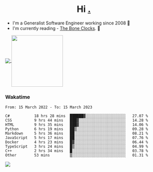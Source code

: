 <h1 align="center">Hi <a href="https://www.hackerrank.com/erasmosaraujo">.</a></h1>
 
- I'm a Generalist Software Engineer working  since 2008 🚀
- I'm currently reading - <a href="https://www.amazon.ca/Bone-Clocks-David-Mitchell/dp/0340921625">The Bone Clocks</a>. 📘
  
<p align="left">
  <a href="https://github.com/erasmosoares/github-readme-stats">
    <img
      align="center"
      src="https://github-readme-stats.vercel.app/api/top-langs/?username=erasmosoares&theme=radical&layout=compact"
    />
  </a>
  <a href="https://github.com/erasmosoares/github-readme-stats">
    <img
      align="center"
      height="165"
      src="https://github-readme-stats.vercel.app/api?username=erasmosoares&theme=radical&count_private=true&show_icons=true&custom_title=Github%20Status&hide=issues"
    />
  </a>
</p>

<!--
 ### Repo 
 
<p align="left">
 <a href="https://github.com/erasmosoares/github-readme-stats">
    <img
      align="center"
      height="165"
      src="https://github-readme-stats.vercel.app/api/pin?username=erasmosoares&repo=sample-node&title_color=fff&icon_color=f9f9f9&text_color=9f9f9f&bg_color=151515"
    />
  </a>
  <a href="https://github.com/erasmosoares/github-readme-stats">
    <img
      align="center"
      height="165"
      src="https://github-readme-stats.vercel.app/api/pin?username=erasmosoares&repo=sample-node&title_color=fff&icon_color=f9f9f9&text_color=9f9f9f&bg_color=151515"
    />
  </a>
</p>
-->

 ### Wakatime 

<!--START_SECTION:waka-->

```text
From: 15 March 2022 - To: 15 March 2023

C#           18 hrs 28 mins  ██████▓░░░░░░░░░░░░░░░░░░   27.07 %
CSS          9 hrs 44 mins   ███▓░░░░░░░░░░░░░░░░░░░░░   14.28 %
HTML         9 hrs 35 mins   ███▓░░░░░░░░░░░░░░░░░░░░░   14.06 %
Python       6 hrs 19 mins   ██▒░░░░░░░░░░░░░░░░░░░░░░   09.28 %
Markdown     5 hrs 36 mins   ██░░░░░░░░░░░░░░░░░░░░░░░   08.21 %
JavaScript   5 hrs 17 mins   ██░░░░░░░░░░░░░░░░░░░░░░░   07.76 %
Docker       4 hrs 23 mins   █▓░░░░░░░░░░░░░░░░░░░░░░░   06.44 %
TypeScript   3 hrs 24 mins   █▒░░░░░░░░░░░░░░░░░░░░░░░   04.99 %
C++          2 hrs 34 mins   █░░░░░░░░░░░░░░░░░░░░░░░░   03.78 %
Other        53 mins         ▒░░░░░░░░░░░░░░░░░░░░░░░░   01.31 %
```

<!--END_SECTION:waka-->

![](https://komarev.com/ghpvc/?username=erasmosoares&color=brightgreen)
